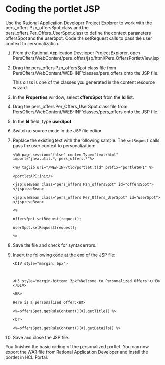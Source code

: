 # Coding the portlet JSP

Use the Rational Application Developer Project Explorer to work with the pers_offers.Pzn_offersSpot.class and the pers_offers.Per_Offers_UserSpot.class to define the context parameters offersSpot and the userSpot. Code the setRequest calls to pass the user context to personalization.

1.  From the Rational Application Developer Project Explorer, open PersOffers/WebContent/pers_offers/jsp/html/Pers_OffersPortletView.jsp

2.  Drag the pers_offers.Pzn_offersSpot.class file from PersOffers/WebContent/WEB-INF/classes/pers_offers onto the JSP file.

    This class is one of the classes you generated in the content resource wizard.

3.  In the **Properties** window, select **offersSpot** from the **Id** list.

4.  Drag the pers_offers.Per_Offers_UserSpot.class file from PersOffers/WebContent/WEB-INF/classes/pers_offers onto the JSP file.

5.  In the **Id** field, type **userSpot**.

6.  Switch to source mode in the JSP file editor.

7.  Replace the existing text with the following sample. The `setRequest` calls pass the user context to personalization:

    ```
    <%@ page session="false" contentType="text/html" import="java.util.*, pers_offers.*"%>
    
    <%@ taglib uri="/WEB-INF/tld/portlet.tld" prefix="portletAPI" %>
    
    <portletAPI:init/>
    
    <jsp:useBean class="pers_offers.Pzn_offersSpot" id="offersSpot"></jsp:useBean>
    
    <jsp:useBean class="pers_offers.Per_Offers_UserSpot" id="userSpot"></jsp:useBean>
    
    <%
    
    offersSpot.setRequest(request);
    
    userSpot.setRequest(request);
    
    %>
    ```

8.  Save the file and check for syntax errors.

9.  Insert the following code at the end of the JSP file:

    ```
    <DIV style="margin: 6px">
    
     
    
    <H3 style="margin-bottom: 3px">Welcome to Personalized Offers!</H3></DIV>
    
    <BR>
    
    Here is a personalized offer:<BR>
    
    <%=offersSpot.getRuleContent()[0].getTitle() %>
    
    <br>
    
    <%=offersSpot.getRuleContent()[0].getDetails() %>
    ```

10. Save and close the JSP file.


You finished the basic coding of the personalized portlet. You can now export the WAR file from Rational Application Developer and install the portlet in HCL Portal.




